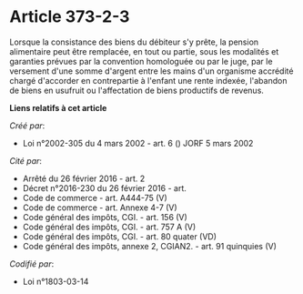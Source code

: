 # Article 373-2-3

Lorsque la consistance des biens du débiteur s'y prête, la pension alimentaire peut être remplacée, en tout ou partie, sous
les modalités et garanties prévues par la convention homologuée ou par le juge, par le versement d'une somme d'argent entre
les mains d'un organisme accrédité chargé d'accorder en contrepartie à l'enfant une rente indexée, l'abandon de biens en
usufruit ou l'affectation de biens productifs de revenus.

**Liens relatifs à cet article**

_Créé par_:

  - Loi n°2002-305 du 4 mars 2002 - art. 6 () JORF 5 mars 2002

_Cité par_:

  - Arrêté du 26 février 2016 - art. 2
  - Décret n°2016-230 du 26 février 2016 - art.
  - Code de commerce - art. A444-75 (V)
  - Code de commerce - art. Annexe 4-7 (V)
  - Code général des impôts, CGI. - art. 156 (V)
  - Code général des impôts, CGI. - art. 757 A (V)
  - Code général des impôts, CGI. - art. 80 quater (VD)
  - Code général des impôts, annexe 2, CGIAN2. - art. 91 quinquies (V)

_Codifié par_:

  - Loi n°1803-03-14
